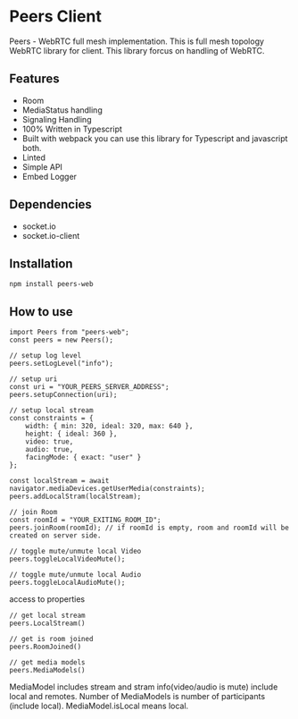 # Peers Client
Peers - WebRTC full mesh implementation.
This is full mesh topology WebRTC library for client.
This library forcus on handling of WebRTC.

## Features
- Room
- MediaStatus handling
- Signaling Handling
- 100% Written in Typescript
- Built with webpack you can use this library for Typescript and javascript both.
- Linted
- Simple API
- Embed Logger

## Dependencies
- socket.io
- socket.io-client

## Installation
`npm install peers-web`

## How to use
```
import Peers from "peers-web";
const peers = new Peers();

// setup log level
peers.setLogLevel("info");

// setup uri
const uri = "YOUR_PEERS_SERVER_ADDRESS";
peers.setupConnection(uri);

// setup local stream
const constraints = {
    width: { min: 320, ideal: 320, max: 640 },
    height: { ideal: 360 },
    video: true,
    audio: true,
    facingMode: { exact: "user" }
};

const localStream = await navigator.mediaDevices.getUserMedia(constraints);
peers.addLocalStram(localStream);

// join Room
const roomId = "YOUR_EXITING_ROOM_ID";
peers.joinRoom(roomId); // if roomId is empty, room and roomId will be created on server side.

// toggle mute/unmute local Video
peers.toggleLocalVideoMute();

// toggle mute/unmute local Audio
peers.toggleLocalAudioMute();
```

access to properties
```
// get local stream
peers.LocalStream()

// get is room joined
peers.RoomJoined()

// get media models
peers.MediaModels()
```
MediaModel includes stream and stram info(video/audio is mute) include local and remotes.
Number of MediaModels is number of participants (include local).
MediaModel.isLocal means local.